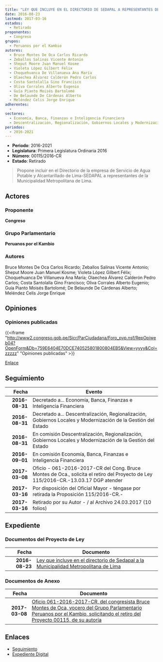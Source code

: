```yaml
---
title: "LEY QUE INCLUYE EN EL DIRECTORIO DE SEDAPAL A REPRESENTANTES DE LA MUNICIPALIDAD METROPOLITANA DE LIMA"
date: 2016-08-23
lastmod: 2017-03-16
estados: 
  - Retirado
proponentes: 
  - Congreso
grupos: 
  - Peruanos por el Kambio
autores: 
  - Bruce Montes De Oca Carlos Ricardo
  - Zeballos Salinas Vicente Antonio
  - Sheput Moore Juan Manuel Kosme
  - Violeta López Gilbert Félix
  - Choquehuanca De Villanueva Ana María
  - Olaechea Álvarez Calderón Pedro Carlos
  - Costa Santolalla Gino Francisco
  - Oliva Corrales Alberto Eugenio
  - Guía Pianto Moisés Bartolomé
  - De Belaunde De Cárdenas Alberto
  - Meléndez Celis Jorge Enrique
adherentes: 
  - 
sectores: 
  - Economía, Banca, Finanzas e Inteligencia Financiera
  - Descentralización, Regionalización, Gobiernos Locales y Modernización de la Gestión del Estado
periodos: 
  - 2016-2021
---
```


- **Periodo**: 2016-2021
- **Legislatura**: Primera Legislatura Ordinaria 2016
- **Número**: 00115/2016-CR
- **Estado**: Retirado

> Propone incluir en el Directorio de la empresa de Servicio de Agua Potable y Alcantarillado de Lima-SEDAPAL a representantes de la Municipalidad Metropolitana de Lima.


## Actores

### Proponente

**Congreso**

### Grupo Parlamentario

**Peruanos por el Kambio**

### Autores

Bruce Montes De Oca Carlos Ricardo; Zeballos Salinas Vicente Antonio; Sheput Moore Juan Manuel Kosme; Violeta López Gilbert Félix; Choquehuanca De Villanueva Ana María; Olaechea Álvarez Calderón Pedro Carlos; Costa Santolalla Gino Francisco; Oliva Corrales Alberto Eugenio; Guía Pianto Moisés Bartolomé; De Belaunde De Cárdenas Alberto; Meléndez Celis Jorge Enrique


## Opiniones

### Opiniones publicadas

{{<iframe "http://www2.congreso.gob.pe/Sicr/ParCiudadana/Foro_pvp.nsf/RepOpiweb04?OpenForm&Db=759E6404E70DCE740525801800804EB5&View=yyyy&Col=zzzzz" "Opiniones publicadas" >}}

[Enlace](http://www2.congreso.gob.pe/Sicr/ParCiudadana/Foro_pvp.nsf/RepOpiweb04?OpenForm&Db=759E6404E70DCE740525801800804EB5&View=yyyy&Col=zzzzz)

## Seguimiento

| Fecha | Evento |
|------:|--------|
| **2016-08-31** | Decretado a... Economía, Banca, Finanzas e Inteligencia Financiera|
| **2016-08-31** | Decretado a... Descentralización, Regionalización, Gobiernos Locales y Modernización de la Gestión del Estado|
| **2016-08-31** | En comisión Descentralización, Regionalización, Gobiernos Locales y Modernización de la Gestión del Estado|
| **2016-09-01** | En comisión Economía, Banca, Finanzas e Inteligencia Financiera|
| **2017-03-08** | Oficio - 061-2016-2017-CR del Cong. Bruce Montes de Oca., solicita el retiro del Proyecto de Ley 115/2016-CR.-13.03.17 DGP atender|
| **2017-03-16** | Por disposición del Oficial Mayor - téngase por retirada la Proposición 115/2016-CR.-|
| **2017-03-16** | Retirado por su Autor - / al Archivo 24.03.2017 (10 folios)|


## Expediente


### Documentos del Proyecto de Ley

| Fecha | Documento |
|------:|--------|
| **2016-08-23** | [Ley que incluye en el directorio de Sedapal a la Municipalidad Metropolitana de Lima](http://www.leyes.congreso.gob.pe/Documentos/2016_2021/Proyectos_de_Ley_y_de_Resoluciones_Legislativas/PL0009120160822.pdf) |

### Documentos de Anexo

| Fecha | Documento |
|------:|--------|
| **2017-03-08** | [Oficio 061-2016-2017-CR, del congresista Bruce Montes de Oca, vocero del Grupo Parlamentario Peruanos por el Kambio, solicitando el retiro del Proyecto 00115, de su autoría](http://www.leyes.congreso.gob.pe/Documentos/2016_2021/Oficios/Congresistas/OFICIO-061-2016-2017-CR.pdf) |

## Enlaces 

- [Seguimiento](http://www2.congreso.gob.pe/Sicr/TraDocEstProc/CLProLey2016.nsf/f7fff46988ca05b1052578e100829cc7/f9428a5fa619339c0525801900037adb?OpenDocument)
- [Expediente Digital](http://www2.congreso.gob.pe/Sicr/TraDocEstProc/CLProLey2016.nsf/f7fff46988ca05b1052578e100829cc7/f9428a5fa619339c0525801900037adb?OpenDocument&Click=05257FB7005EB655.eb71d0cf91d8294e05256cdf006b5706/$Body/0.1C6C)
